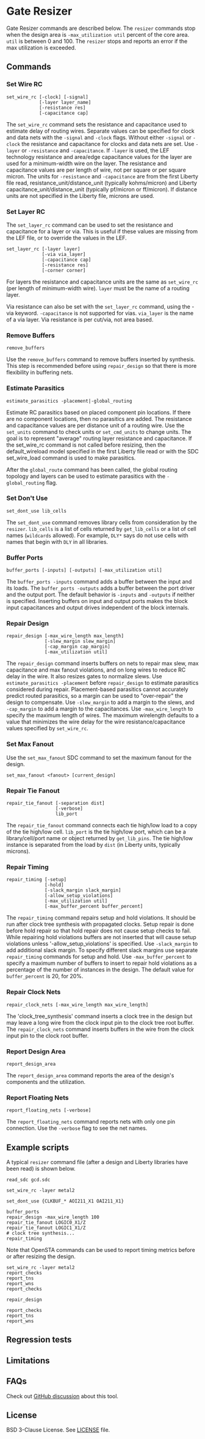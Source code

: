 # Gate Resizer

Gate Resizer commands are described below.  The `resizer` commands stop when
the design area is `-max_utilization util` percent of the core area. `util`
is between 0 and 100.  The `resizer` stops and reports an error if the max
utilization is exceeded.

## Commands

### Set Wire RC

```
set_wire_rc [-clock] [-signal]
            [-layer layer_name]
            [-resistance res]
            [-capacitance cap]
```

The `set_wire_rc` command sets the resistance and capacitance used to estimate
delay of routing wires.  Separate values can be specified for clock and data
nets with the `-signal` and `-clock` flags. Without either `-signal` or
`-clock` the resistance and capacitance for clocks and data nets are set.
Use `-layer` or `-resistance` and `-capacitance`.  If `-layer` is used,
the LEF technology resistance and area/edge capacitance values for the
layer are used for a minimum-width wire on the layer.  The resistance and
capacitance values are per length of wire, not per square or per square micron.
The units for `-resistance` and `-capacitance` are from the first Liberty
file read, resistance_unit/distance_unit (typically kohms/micron) and
Liberty capacitance_unit/distance_unit (typically pf/micron or ff/micron).
If distance units are not specified in the Liberty file, microns are used.

### Set Layer RC

The `set_layer_rc` command can be used to set the resistance and capacitance
for a layer or via. This is useful if these values are missing from the LEF file,
or to override the values in the LEF.

```
set_layer_rc [-layer layer]
             [-via via_layer]
             [-capacitance cap]
             [-resistance res]
             [-corner corner]
```

For layers the resistance and capacitance units are the same as `set_wire_rc`
(per length of minimum-width wire). `layer` must be the name of a routing
layer.

Via resistance can also be set with the `set_layer_rc` command, using the
-via keyword.  `-capacitance` is not supported for vias. `via_layer` is
the name of a via layer.  Via resistance is per cut/via, not area based.

### Remove Buffers

```
remove_buffers
```

Use the `remove_buffers` command to remove buffers inserted by synthesis. This
step is recommended before using `repair_design` so that there is more flexibility
in buffering nets.

### Estimate Parasitics

```
estimate_parasitics -placement|-global_routing
```

Estimate RC parasitics based on placed component pin locations. If there are
no component locations, then no parasitics are added. The resistance and capacitance
values are per distance unit of a routing wire. Use the `set_units` command to check
units or `set_cmd_units` to change units. The goal is to represent "average"
routing layer resistance and capacitance. If the set_wire_rc command is not
called before resizing, then the default_wireload model specified in the first
Liberty file read or with the SDC set_wire_load command is used to make parasitics.

After the `global_route` command has been called, the global routing topology
and layers can be used to estimate parasitics  with the `-global_routing`
flag.

### Set Don't Use

```
set_dont_use lib_cells
```

The `set_dont_use` command removes library cells from consideration by
the `resizer`. `lib_cells` is a list of cells returned by `get_lib_cells`
or a list of cell names (`wildcards` allowed). For example, `DLY*` says do
not use cells with names that begin with `DLY` in all libraries.

### Buffer Ports

```
buffer_ports [-inputs] [-outputs] [-max_utilization util]
```

The `buffer_ports -inputs` command adds a buffer between the input and its
loads.  The `buffer_ports -outputs` adds a buffer between the port driver
and the output port. The default behavior is `-inputs` and `-outputs`
if neither is specified. Inserting buffers on input and output ports makes
the block input capacitances and output drives independent of the block
internals.

### Repair Design

```
repair_design [-max_wire_length max_length]
              [-slew_margin slew_margin]
              [-cap_margin cap_margin]
              [-max_utilization util]
```

The `repair_design` command inserts buffers on nets to repair max slew, max
capacitance and max fanout violations, and on long wires to reduce RC delay in
the wire. It also resizes gates to normalize slews.  Use `estimate_parasitics
-placement` before `repair_design` to estimate parasitics considered
during repair. Placement-based parasitics cannot accurately predict
routed parasitics, so a margin can be used to "over-repair" the design
to compensate. Use `-slew_margin` to add a margin to the slews, and
`-cap_margin` to add a margin to the capacitances. Use `-max_wire_length`
to specify the maximum length of wires.  The maximum wirelength defaults to
a value that minimizes the wire delay for the wire resistance/capacitance
values specified by `set_wire_rc`.

### Set Max Fanout

Use the `set_max_fanout` SDC command to set the maximum fanout for the design.

```
set_max_fanout <fanout> [current_design]
```

### Repair Tie Fanout

```
repair_tie_fanout [-separation dist]
                  [-verbose]
                  lib_port
```

The `repair_tie_fanout` command connects each tie high/low load to a copy
of the tie high/low cell.  `lib_port` is the tie high/low port, which can
be a library/cell/port name or object returned by `get_lib_pins`. The tie
high/low instance is separated from the load by `dist` (in Liberty units,
typically microns).

### Repair Timing

```
repair_timing [-setup]
              [-hold]
              [-slack_margin slack_margin]
              [-allow_setup_violations]
              [-max_utilization util]
              [-max_buffer_percent buffer_percent]
```

The `repair_timing` command repairs setup and hold violations.  It
should be run after clock tree synthesis with propagated clocks.
Setup repair is done before hold repair so that hold repair does not
cause setup checks to fail. While repairing hold violations buffers
are not inserted that will cause setup violations unless
'-allow_setup_violations' is specified.  Use `-slack_margin` to add
additional slack margin. To specify different slack margins use
separate `repair_timing` commands for setup and hold. Use
`-max_buffer_percent` to specify a maximum number of buffers to insert
to repair hold violations as a percentage of the number of instances
in the design. The default value for `buffer_percent` is 20, for 20%.


### Repair Clock Nets

```
repair_clock_nets [-max_wire_length max_wire_length]
```

The 'clock_tree_synthesis' command inserts a clock tree in the design
but may leave a long wire from the clock input pin to the clock tree
root buffer. The `repair_clock_nets` command inserts buffers in the
wire from the clock input pin to the clock root buffer.

### Report Design Area

```
report_design_area
```

The `report_design_area` command reports the area of the design's components
and the utilization.

### Report Floating Nets

```
report_floating_nets [-verbose]
```

The `report_floating_nets` command reports nets with only one pin connection.
Use the `-verbose` flag to see the net names.

## Example scripts

A typical `resizer` command file (after a design and Liberty libraries have
been read) is shown below.

```
read_sdc gcd.sdc

set_wire_rc -layer metal2

set_dont_use {CLKBUF_* AOI211_X1 OAI211_X1}

buffer_ports
repair_design -max_wire_length 100
repair_tie_fanout LOGIC0_X1/Z
repair_tie_fanout LOGIC1_X1/Z
# clock tree synthesis...
repair_timing
```

Note that OpenSTA commands can be used to report timing metrics before
or after resizing the design.

```
set_wire_rc -layer metal2
report_checks
report_tns
report_wns
report_checks

repair_design

report_checks
report_tns
report_wns
```

## Regression tests

## Limitations

## FAQs

Check out [GitHub discussion](https://github.com/The-OpenROAD-Project/OpenROAD/discussions/categories/q-a?discussions_q=category%3AQ%26A+resizer+in%3Atitle)
about this tool.

## License

BSD 3-Clause License. See [LICENSE](LICENSE) file.
